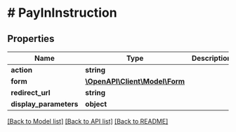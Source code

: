 # # PayInInstruction

## Properties

Name | Type | Description | Notes
------------ | ------------- | ------------- | -------------
**action** | **string** |  | [optional]
**form** | [**\OpenAPI\Client\Model\Form**](Form.md) |  | [optional]
**redirect_url** | **string** |  | [optional]
**display_parameters** | **object** |  | [optional]

[[Back to Model list]](../../README.md#models) [[Back to API list]](../../README.md#endpoints) [[Back to README]](../../README.md)
